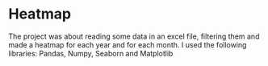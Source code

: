 # Heatmap
The project was about reading some data in an excel file, filtering them and made a heatmap for each year and for each month. I used the following libraries: Pandas, Numpy, Seaborn and Matplotlib
